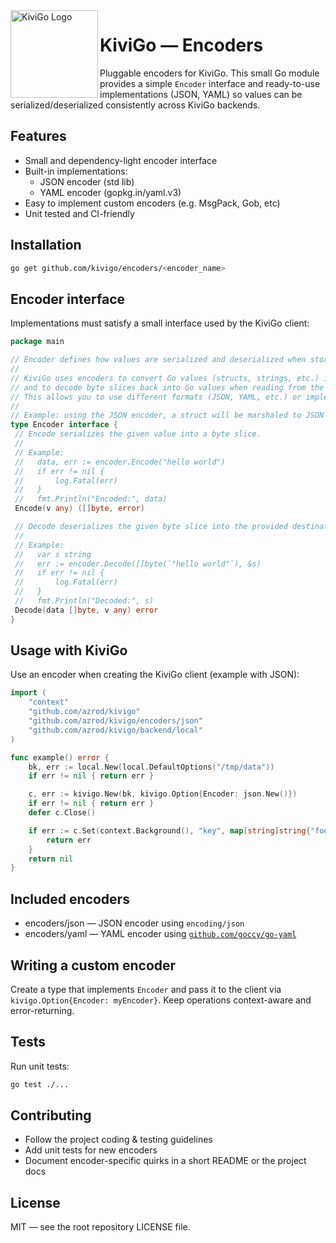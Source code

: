 <img align="left" width="140" src="https://raw.githubusercontent.com/kivigo/kivigo/refs/heads/main/website/static/img/logo-kivigo.png" alt="KiviGo Logo" />

# KiviGo — Encoders

Pluggable encoders for KiviGo. This small Go module provides a simple `Encoder` interface and ready-to-use implementations (JSON, YAML) so values can be serialized/deserialized consistently across KiviGo backends.

## Features

- Small and dependency-light encoder interface
- Built-in implementations:
  - JSON encoder (std lib)
  - YAML encoder (gopkg.in/yaml.v3)
- Easy to implement custom encoders (e.g. MsgPack, Gob, etc)
- Unit tested and CI-friendly

## Installation

```sh
go get github.com/kivigo/encoders/<encoder_name>
```

## Encoder interface

Implementations must satisfy a small interface used by the KiviGo client:

```go
package main

// Encoder defines how values are serialized and deserialized when stored or retrieved from a backend in KiviGo.
//
// KiviGo uses encoders to convert Go values (structs, strings, etc.) into a byte slice for storage,
// and to decode byte slices back into Go values when reading from the backend.
// This allows you to use different formats (JSON, YAML, etc.) or implement your own encoding logic.
//
// Example: using the JSON encoder, a struct will be marshaled to JSON before being saved in the database.
type Encoder interface {
 // Encode serializes the given value into a byte slice.
 //
 // Example:
 //   data, err := encoder.Encode("hello world")
 //   if err != nil {
 //       log.Fatal(err)
 //   }
 //   fmt.Println("Encoded:", data)
 Encode(v any) ([]byte, error)

 // Decode deserializes the given byte slice into the provided destination.
 //
 // Example:
 //   var s string
 //   err := encoder.Decode([]byte(`"hello world"`), &s)
 //   if err != nil {
 //       log.Fatal(err)
 //   }
 //   fmt.Println("Decoded:", s)
 Decode(data []byte, v any) error
}

```

## Usage with KiviGo

Use an encoder when creating the KiviGo client (example with JSON):

```go
import (
    "context"
    "github.com/azrod/kivigo"
    "github.com/azrod/kivigo/encoders/json"
    "github.com/azrod/kivigo/backend/local"
)

func example() error {
    bk, err := local.New(local.DefaultOptions("/tmp/data"))
    if err != nil { return err }

    c, err := kivigo.New(bk, kivigo.Option{Encoder: json.New()})
    if err != nil { return err }
    defer c.Close()

    if err := c.Set(context.Background(), "key", map[string]string{"foo":"bar"}); err != nil {
        return err
    }
    return nil
}
```

## Included encoders

- encoders/json — JSON encoder using `encoding/json`
- encoders/yaml — YAML encoder using [`github.com/goccy/go-yaml`](https://github.com/goccy/go-yaml)

## Writing a custom encoder

Create a type that implements `Encoder` and pass it to the client via `kivigo.Option{Encoder: myEncoder}`. Keep operations context-aware and error-returning.

## Tests

Run unit tests:

```sh
go test ./...
```

## Contributing

- Follow the project coding & testing guidelines
- Add unit tests for new encoders
- Document encoder-specific quirks in a short README or the project docs

## License

MIT — see the root repository LICENSE file.
